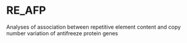 # RE_AFP
Analyses of association between repetitive element content and copy number variation of antifreeze protein genes
